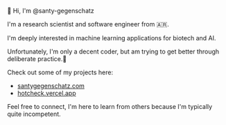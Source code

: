 👋 Hi, I'm @santy-gegenschatz

I'm a research scientist and software engineer from 🇦🇷.

I'm deeply interested in machine learning applications for biotech and AI.

Unfortunately, I'm only a decent coder, but am trying to get better through deliberate practice.🙈

Check out some of my projects here: 
- [santygegenschatz.com](https://santygegenschatz.com)
- [hotcheck.vercel.app](https://hotcheck.vercel.app)

Feel free to connect, I'm here to learn from others because I'm typically quite incompetent.
